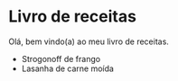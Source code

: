 # Livro de receitas 

Olá, bem vindo(a) ao meu livro de receitas. 

 - Strogonoff de frango 
 - Lasanha de carne moída

